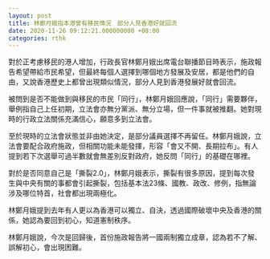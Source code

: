 ```yaml
---
layout: post
title: 林鄭月娥指本港曾有移民情況　部分人見香港好就回流
date: 2020-11-26 09:12:21.000000000 +08:00
categories: rthk
---
```


對於正考慮移民的港人增加，行政長官林鄭月娥出席電台聯播節目時表示，施政報告希望帶給市民希望，但最終每個人選擇到哪個地方發展及安居，都是他們的自由，又說香港歷史上都曾出現類似情況，部分人見到香港發展好就會回流。

被問到是否不能做到與移民的市民「同行」，林鄭月娥回應說，「同行」需要夥伴，舉例指自己上任初期，立法會亦無分黨派、無分立場，但一件事就被推翻。她對現時的行政立法關係充滿信心，願意多到立法會。

至於現時的立法會狀態並非由她決定，是部分議員選擇不再留任。林鄭月娥說，立法會要配合政府施政，但相關功能未能發揮，形容「會又不開、長期拉布」。有人提到若下次選舉可過半數就會無差別反對政府，她反問「同行」的基礎在哪裡。

對於是否同意自己是「撕裂2.0」，林鄭月娥表示，撕裂有很多原因，提到每次發生與中央有關的事都會引起撕裂，包括基本法23條、國教、政改、修例，指無論涉及哪位特首，社會都出現兩極化。

林鄭月娥提到去年有人更以為香港可以獨立、自決，透過國際破壞中央及香港的關係，她認為要回到初心，知道憲制秩序。

林鄭月娥說，今次是回歸後，首份施政報告將一國兩制獨立成章，認為若不了解、誤解初心，會出現困難。

